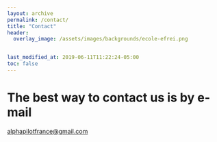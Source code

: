 ```yaml
---
layout: archive
permalink: /contact/
title: "Contact"
header:
  overlay_image: /assets/images/backgrounds/ecole-efrei.png


last_modified_at: 2019-06-11T11:22:24-05:00
toc: false
---
```


# The best way to contact us is by e-mail
alphapilotfrance@gmail.com  


